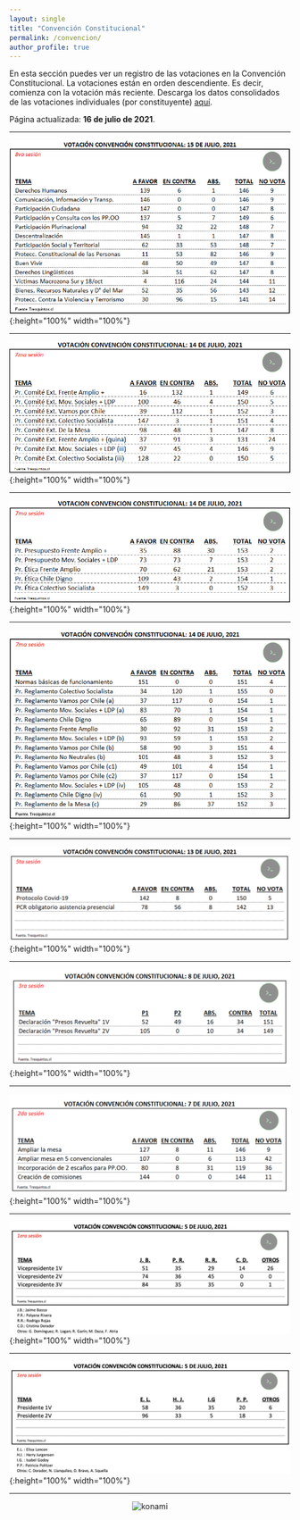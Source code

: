 ```yaml
---
layout: single
title: "Convención Constitucional"
permalink: /convencion/
author_profile: true
---
```


En esta sección puedes ver un registro de las votaciones en la Convención Constitucional. La votaciones están en orden descendiente. Es decir, comienza con la votación más reciente. Descarga los datos consolidados de las votaciones individuales (por constituyente) [aquí](https://www.dropbox.com/s/7iz94hlpnuyvhbh/cc%20rollcall.xlsx?dl=0).

Página actualizada: **16 de julio de 2021**.

---

![cc](/images/rollcall/sesion_20210715a.png){:height="100%" width="100%"}

---


![cc](/images/rollcall/sesion_20210714c.png){:height="100%" width="100%"}

---

![cc](/images/rollcall/sesion_20210714b.png){:height="100%" width="100%"}

---

![cc](/images/rollcall/sesion_20210714a.png){:height="100%" width="100%"}

---

![cc](/images/rollcall/sesion_20210713a.png){:height="100%" width="100%"}

---

![cc](/images/rollcall/sesion_20210708a.png){:height="100%" width="100%"}

---

![cc](/images/rollcall/sesion_20210707a.png){:height="100%" width="100%"}

---

![cc](/images/rollcall/sesion_20210705b.png){:height="100%" width="100%"}

---

![cc](/images/rollcall/sesion_20210705a.png){:height="100%" width="100%"}

---

<!-- NES -->
<style>
.aligncenter {
    text-align: center;
}
</style>
<p class="aligncenter">
    <img src="/images/nes.png" width="30" height="30" alt="konami" />
</p>

<!-- Favicon -->
<link rel="apple-touch-icon" sizes="180x180" href="/apple-touch-icon.png">
<link rel="icon" type="image/png" sizes="32x32" href="/favicon-32x32.png">
<link rel="icon" type="image/png" sizes="16x16" href="/favicon-16x16.png">
<link rel="manifest" href="/site.webmanifest">
<link rel="mask-icon" href="/safari-pinned-tab.svg" color="#5bbad5">
<meta name="msapplication-TileColor" content="#b91d47">
<meta name="theme-color" content="#ffffff">
